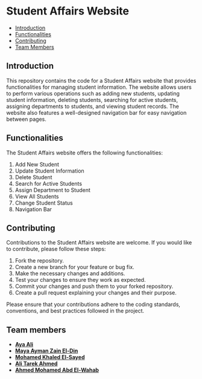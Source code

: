 # Student Affairs Website

- [Introduction](#introduction)
- [Functionalities](#functionalities)
- [Contributing](#contributing)
- [Team Members](#team-members)

## Introduction

This repository contains the code for a Student Affairs website that provides functionalities for managing student information. The website allows users to perform various operations such as adding new students, updating student information, deleting students, searching for active students, assigning departments to students, and viewing student records. The website also features a well-designed navigation bar for easy navigation between pages.

## Functionalities

The Student Affairs website offers the following functionalities:

1. Add New Student
2. Update Student Information
3. Delete Student
4. Search for Active Students
5. Assign Department to Student
6. View All Students
7. Change Student Status
8. Navigation Bar

## Contributing

Contributions to the Student Affairs website are welcome. If you would like to contribute, please follow these steps:

1. Fork the repository.
2. Create a new branch for your feature or bug fix.
3. Make the necessary changes and additions.
4. Test your changes to ensure they work as expected.
5. Commit your changes and push them to your forked repository.
6. Create a pull request explaining your changes and their purpose.

Please ensure that your contributions adhere to the coding standards, conventions, and best practices followed in the project.

## Team members
* [**Aya Ali**](https://github.com/ayaaalli) 
* [**Maya Ayman Zain El-Din**](https://github.com/MayaZayn)
* [**Mohamed Khaled El-Sayed**](https://github.com/emailam)
* [**Ali Tarek Ahmed**](https://github.com/Alitarek517)
* [**Ahmed Mohamed Abd El-Wahab**](https://github.com/AliveTube)
